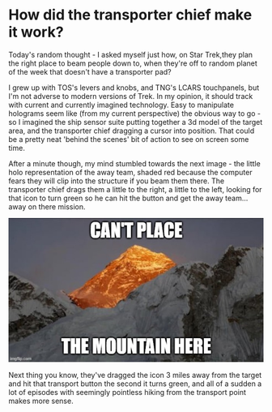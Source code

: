 <!-- BEGIN ARISE ------------------------------
Title:: "Shower Thoughts, #1"

Author:: "Ben Robeson"
Description:: "Small random thoughts that have no better home. Today - Transporter operators as video game players."
Language:: "en"
Thumbnail:: "cantplacemtn.jpg"
Published Date:: "2025-01-12"
Modified Date:: "2025-01-12"

content_header:: "false"
rss_hide:: "true"
---- END ARISE \\ DO NOT MODIFY THIS LINE ---->

# How **did** the transporter chief make it work?

Today's random thought - I asked myself just how, on Star Trek,they plan the right place to beam people down to, when they're off to random planet of the week that doesn't have a transporter pad?

I grew up with TOS's levers and knobs, and TNG's LCARS touchpanels, but I'm not adverse to modern versions of Trek. In my opinion, it should track with current and currently imagined technology. Easy to manipulate holograms seem like (from my current perspective) the obvious way to go - so I imagined the ship sensor suite putting together a 3d model of the target area, and the transporter chief dragging a cursor into position. That could be a pretty neat 'behind the scenes' bit of action to see on screen some time. 

After a minute though, my mind stumbled towards the next image - the little holo representation of the away team, shaded red because the computer fears they will clip into the structure if you beam them there. The transporter chief drags them a little to the right, a little to the left, looking for that icon to turn green so he can hit the button and get the away team... away on there mission. 

![A sunset lit, orange mountain peak glows behind closer, darker peaks, with the caption 'Can't place the mountain here.' It resembles the red shaded image game players see in construction games, when the game has determined (for sometimes confusing reasons) that you can't build there.](cantplacemtn.jpg)

Next thing you know, they've dragged the icon 3 miles away from the target and hit that transport button the second it turns green, and all of a sudden a lot of episodes with seemingly pointless hiking from the transport point makes more sense. 

<div id="cusdis_thread"
  data-host="https://cusdis.com"
  data-app-id="e6a997e1-3eaa-491e-8e8c-01f71a9e593d"
  data-page-id="post0002"
  data-page-url="/posts/shower_thoughts_1/"
  data-page-title="Shower Thoughts, #1"
></div>
<script async defer src="https://cusdis.com/js/cusdis.es.js"></script>

